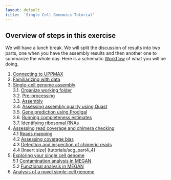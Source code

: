 ```yaml
---
layout: default
title:  'Single Cell Genomics Tutorial'
---
```


## Overview of steps in this exercise

We will have a lunch break. We will split the discussion of results into two parts, one when you have the assembly results and then another one to summarize the whole day. 
Here is a schematic [Workflow](slides/scg_workflow.pdf) of what you will be doing.  

1. [Connecting to UPPMAX](tutorials/connectToUppmax)  
2. [Familiarizing with data](tutorials/scg_part2)  
3. [Single-cell genome assembly](tutorials/scg_part3)  
3.1. [Organize working folder](tutorials/scg_part3_1)  
3.2. [Pre-processing](tutorials/scg_part3_2)  
3.3. [Assembly](tutorials/scg_part3_3)  
3.4. [Assessing assembly quality using Quast](tutorials/scg_part3_4)  
3.5. [Gene prediction using Prodigal](tutorials/scg_part3_5)  
3.6. [Running completeness estimates](tutorials/scg_part3_5)  
3.7. [Identifying ribosomal RNAs](tutorials/scg_part3_7)  
4. [Assessing read coverage and chimera checking](tutorials/scg_part4)  
4.1 [Reads mapping](tutorials/scg_part4_1)  
4.2 [Assessing coverage bias](tutorials/scg_part4_2)  
4.3 [Detection and inspection of chimeric reads](tutorials/scg_part4_3)  
4.4 [Insert size] (tutorials/scg_part4_4)  
5. [Exploring your single cell genome](tutorials/scg_part5)  
5.1 [Contamination analysis in MEGAN](tutorials/scg_part5_1)  
5.2 [Functional analysis in MEGAN](tutorials/scg_part5_2)  
6. [Analysis of a novel single-cell genome](tutorials/scg_part6) 

